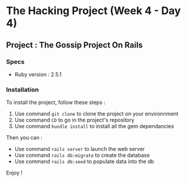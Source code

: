 # The Hacking Project (Week 4 - Day 4)

## Project : The Gossip Project On Rails

### Specs
* Ruby version : 2.5.1

### Installation
To install the project, follow these steps :
1. Use command `git clone` to clone the project on your environnment
2. Use command `CD` to go in the project's repository
3. Use command `bundle install` to install all the gem dependancies

Then you can :

* Use command `rails server` to launch the web server
* Use command `rails db:migrate` to create the database
* Use command `rails db:seed` to populate data into the db

Enjoy !
